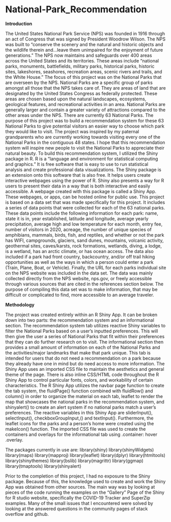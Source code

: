 # National-Park_Recommendation

**Introduction**

The United States National Park Service (NPS) was founded in 1916 through an act of Congress that was signed by President Woodrow Wilson. The NPS was built to “conserve the scenery and the natural and historic objects and the wildlife therein and…leave them unimpaired for the enjoyment of future generations.” The NPS now maintains and safeguards over 400 areas across the United States and its territories. These areas include “national parks, monuments, battlefields, military parks, historical parks, historic sites, lakeshores, seashores, recreation areas, scenic rivers and trails, and the White House.” The focus of this project was on the National Parks that are overseen by the NPS. National Parks are a specific group of parks amongst all those that the NPS takes care of. They are areas of land that are designated by the United States Congress as federally protected. These areas are chosen based upon the natural landscapes, ecosystems, geological features, and recreational activities in an area. National Parks are generally larger and contain a greater variety of attractions compared to the other areas under the NPS. There are currently 63 National Parks.
The purpose of this project was to build a recommendation system for these 63 National Parks to give potential visitors an easier way to choose which park they would like to visit. The project was inspired by my paternal grandparents who are currently working towards visiting every one of the National Parks in the contiguous 48 states. I hope that this recommendation system will inspire new people to visit the National Parks to appreciate their natural beauty.
To build this recommendation system, I utilized the Shiny package in R. R is a “language and environment for statistical computing and graphics.” It is free software that is easy to use to run statistical analysis and create professional data visualizations. The Shiny package is an extension onto this software that is also free. It helps users create interactive webpages using the power of R. Shiny also presents a way for R users to present their data in a way that is both interactive and easily accessible. A webpage created with this package is called a Shiny App. These webpages, or apps, can be hosted online for public use.
This project is based on a data set that was made specifically for this project. It includes a series of data points that were collected for each of the 63 national parks. These data points include the following information for each park: name, state it is in, year established, latitude and longitude, average yearly precipitation, average high and low temperature for each month, entry fee, number of visitors in 2020, acreage, the number of unique species of amphibians, mammals, birds, fish, and reptiles, and whether or not the park has WIFI, campgrounds, glaciers, sand dunes, mountains, volcanic activity, geothermal sites, caves/karsts, rock formations, wetlands, diving, a lodge, is a wetland, has an arctic climate, or has ocean access. The data also included if a park had front country, backcountry, and/or off trail hiking opportunities as well as the ways in which a person could enter a park (Train, Plane, Boat, or Vehicle). Finally, the URL for each parks individual site on the NPS website was included in the data set. The data was mainly collected directly from the NPS website, nps.gov, or freely accessible through various sources that are cited in the references section below. The purpose of compiling this data set was to make information, that may be difficult or complicated to find, more accessible to an average traveler.
 
**Methodology**

The project was created entirely within an R Shiny App. It can be broken down into two parts: the recommendation system and an informational section. The recommendation system tab utilizes reactive Shiny variables to filter the National Parks based on a user’s inputted preferences. This will then give the user a series of National Parks that fit within their preferences that they can do further research on to visit. The informational section then provides a small amount of information on each of the National Parks and the activities/major landmarks that make that park unique. This tab is intended for users that do not need a recommendation on a park because they already have one in mind but do need access to more information.
The Shiny App uses an imported CSS file to maintain the aesthetics and general theme of the page. There is also inline CSS/HTML code throughout the R Shiny App to control particular fonts, colors, and workability of certain characteristics. The R Shiny App utilizes the navbar page function to create the tab system, the fluidPage() function combined with fluidRow() and column() in order to organize the material on each tab, leaflet to render the map that showcases the national parks in the recommendation system, and shinyalert() to create an alert system if no national parks match a user’s preferences. The reactive variables in this Shiny App are sliderInput(), selectInput(), checkboxGroupInput,() and textInput(). Furthermore, the leaflet icons for the parks and a person’s home were created using the makeIcon() function. The imported CSS file was used to create the containers and overlays for the informational tab using .container: hover .overlay.

The packages currently in use are:
library(shiny)
library(shinyWidgets)
library(maps)
library(mapproj)
library(leaflet)
library(dplyr)
library(htmltools)
library(shinythemes)
library(bslib)
library(magrittr)
library(ggmap)
library(tmaptools)
library(shinyalert)

Prior to the completion of this project, I had no exposure to the Shiny package. Because of this, the knowledge used to create and work the Shiny App was obtained from other sources. The main way was by looking at pieces of the code running the examples on the “Gallery” Page of the Shiny for R studio website, specifically the COVID-19 Tracker and SuperZip examples. Many of the small issues that I encountered were solved by looking at the answered questions in the community pages of stack overflow and github. 
